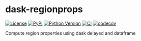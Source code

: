 # dask-regionprops

[![License](https://img.shields.io/pypi/l/dask-regionprops.svg?color=green)](https://github.com/jrussell25/dask-regionprops/raw/main/LICENSE)
[![PyPI](https://img.shields.io/pypi/v/dask-regionprops.svg?color=green)](https://pypi.org/project/dask-regionprops)
[![Python Version](https://img.shields.io/pypi/pyversions/dask-regionprops.svg?color=green)](https://python.org)
[![CI](https://github.com/jrussell25/dask-regionprops/actions/workflows/ci.yml/badge.svg)](https://github.com/jrussell25/dask-regionprops/actions)
[![codecov](https://codecov.io/gh/jrussell25/dask-regionprops/branch/master/graph/badge.svg)](https://codecov.io/gh/jrussell25/dask-regionprops)

Compute region properties using dask delayed and dataframe
